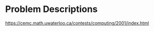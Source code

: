 Problem Descriptions
=================
https://cemc.math.uwaterloo.ca/contests/computing/2001/index.html
